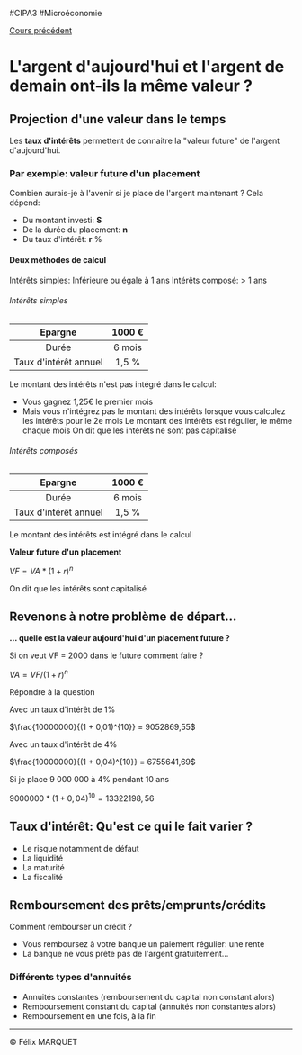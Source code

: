 #CIPA3 #Microéconomie

[Cours précédent](Microéconomie%20Cours%203.md)

# L'argent d'aujourd'hui et l'argent de demain ont-ils la même valeur ?
## Projection d'une valeur dans le temps
Les **taux d'intérêts** permettent de connaitre la "valeur future" de l'argent d'aujourd'hui.
### Par exemple: valeur future d'un placement
Combien aurais-je à l'avenir si je place de l'argent maintenant ?
Cela dépend: 
- Du montant investi: **S**
- De la durée du placement: **n**
- Du taux d'intérêt: **r** %
#### Deux méthodes de calcul
Intérêts simples: Inférieure ou égale à 1 ans
Intérêts composé: > 1 ans

###### Intérêts simples
|        Epargne        | 1000 € |
| :-------------------: | :----: |
|         Durée         | 6 mois |
| Taux d'intérêt annuel | 1,5 %  |
Le montant des intérêts n'est pas intégré dans le calcul:
- Vous gagnez 1,25€ le premier mois
- Mais vous n'intégrez pas le montant des intérêts lorsque vous calculez les intérêts pour le 2e mois
Le montant des intérêts est régulier, le même chaque mois
On dit que les intérêts ne sont pas capitalisé
###### Intérêts composés

|        Epargne        | 1000 € |
| :-------------------: | :----: |
|         Durée         | 6 mois |
| Taux d'intérêt annuel | 1,5 %  |

Le montant des intérêts est intégré dans le calcul

**Valeur future d'un placement** 

$VF = VA * (1 + r)^n$

On dit que les intérêts sont capitalisé

## Revenons à notre problème de départ...
**... quelle est la valeur aujourd'hui d'un placement future ?**

Si on veut VF = 2000 dans le future comment faire ?

$VA = VF / (1+r)^n$

Répondre à la question

Avec un taux d'intérêt de 1%

$\frac{10000000}{(1 + 0,01)^{10}} = 9052869,55$

Avec un taux d'intérêt de 4%

$\frac{10000000}{(1 + 0,04)^{10}} = 6755641,69$

Si je place 9 000 000 à 4% pendant 10 ans

$9000000 * (1 + 0,04)^{10} = 13322198,56$

## Taux d'intérêt: Qu'est ce qui le fait varier ?
- Le risque notamment de défaut
- La liquidité
- La maturité
- La fiscalité

## Remboursement des prêts/emprunts/crédits
Comment rembourser un crédit ?
- Vous remboursez à votre banque un paiement régulier: une rente
- La banque ne vous prête pas de l'argent gratuitement...
### Différents types d'annuités
- Annuités constantes (remboursement du capital non constant alors)
- Remboursement constant du capital (annuités non constantes alors)
- Remboursement en une fois, à la fin


---
&copy; Félix MARQUET